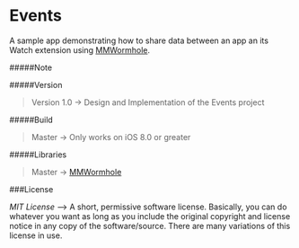 # Events
A sample app demonstrating how to share data between an app an its Watch extension using [MMWormhole](https://github.com/mutualmobile/MMWormhole).

#####Note

#####Version
>Version 1.0 -> Design and Implementation of the Events project 

#####Build
>Master -> Only works on iOS 8.0 or greater

#####Libraries
>Master -> [MMWormhole](https://github.com/mutualmobile/MMWormhole)

###License

*MIT License* --> A short, permissive software license. Basically, you can do whatever you want as long as you include the original copyright and license notice in any copy of the software/source.  There are many variations of this license in use.
